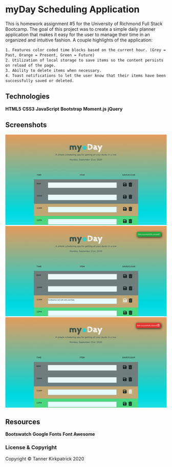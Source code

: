 # myDay Scheduling Application

This is homework assignment #5 for the University of Richmond Full Stack Bootcamp.  The goal of this project was to create a simple daily planner application that makes it easy for the user to manage their time in an organized and intuitive fashion.  A couple highlights of the application:

    1. Features color coded time blocks based on the current hour. (Grey = Past, Orange = Present, Green = Future)
    2. Utilization of local storage to save items so the content persists on reload of the page.
    3. Ability to delete items when necessary.
    4. Toast notifications to let the user know that their items have been successfully saved or deleted.

## Technologies
   **HTML5**
   **CSS3**
   **JavaScript**
   **Bootstrap**
   **Moment.js**
   **jQuery** 
   

## Screenshots

<img src="Assets/main.jpg" alt="screenshot of planner">
<br>

<img src="Assets/saved.jpg" alt="screenshot of planner">
<br>

<img src="Assets/cleared.jpg" alt="screenshot of planner">
<br>

## Resources
   **Bootswatch**
   **Google Fonts**
   **Font Awesome**

### License & Copyright

Copyright &copy; Tanner Kirkpatrick 2020


